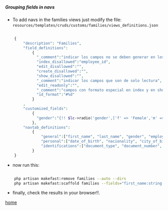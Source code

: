 ##### Grouping fields in navs #####

* To add navs in the families views just modify the file: `resources/templates/cruds/customs/families/views_definitions.json`

```php

	{
		"description": "Families",
	    "field_definitions": 
		    {
		      "_comment":"indicar los campos no se deben generar en los formularios",
		      "index_disallowed":"employee_id",
		      "edit_disallowed":"",
		      "create_disallowed":"",
		      "show_disallowed":"",
		      "_comment":"indicar los campos que son de solo lectura",
		      "edit_readonly":"",
		      "_comment":"campos con formato especial en index y en show",
		      "id_format":"#%d"
		    }
		,
	    "customized_fields": 
		    {
		      "gender":"{!! $lc->radio('gender',['f' => 'Female','m' => 'Male'], (isset($family->gender)) ? $family->gender : '' ) !!}"
		    },
		"navtab_definitions":
		    {
		    	"general":["first_name", "last_name", "gender", "employee_id"],
		    	"personal":["date_of_birth", "nacionality", "city_of_birth", "marital_status"],
		    	"identifications":["document_type", "document_number", "passport_number", "ss_number"]
			}
	}

```

* now run this:

```bash

	php artisan makefast:remove families --auto --dirs
	php artisan makefast:scaffold families --fields="first_name:string(64),last_name:string(64), gender:custom, employee_id:master, date_of_birth:date, nacionality:string(64), city_of_birth:string(48), marital_status:string(3), document_type:string(3), document_number:string(20), passport_number:string(20), ss_number:string(20)"
```

* finally, check the results in your browser!!.


[home](../readme.md)